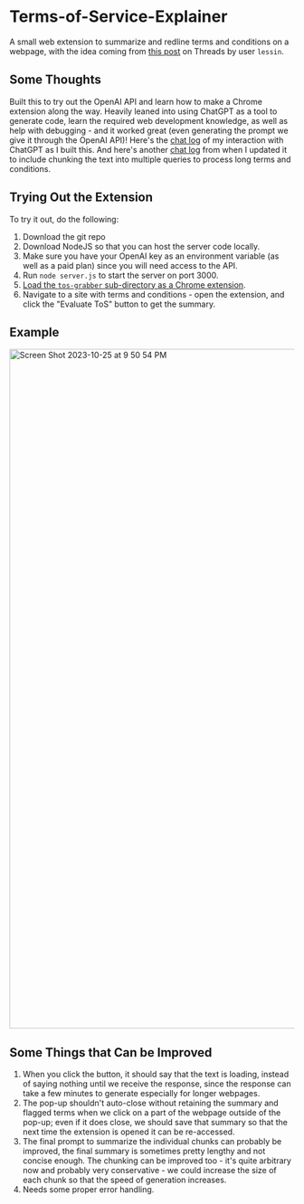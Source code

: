# Terms-of-Service-Explainer
A small web extension to summarize and redline terms and conditions on a webpage, with the idea coming from [this post](https://www.threads.net/@lessin/post/CxdpzGlv074/?igshid=MzRlODBiNWFlZA==) on Threads by user `lessin`.
## Some Thoughts
Built this to try out the OpenAI API and learn how to make a Chrome extension along the way. Heavily leaned into using ChatGPT as a tool to generate code, learn the required web development knowledge, as well as help with debugging - and it worked great (even generating the prompt we give it through the OpenAI API)! Here's the [chat log](https://chat.openai.com/share/d9423dac-ed08-446e-913d-39f19ffbe9cf
) of my interaction with ChatGPT as I built this. And here's another [chat log](https://chat.openai.com/share/a8a43e41-d21a-45f7-a151-a0ff2d306753) from when I updated it to include chunking the text into multiple queries to process long terms and conditions.
## Trying Out the Extension
To try it out, do the following:
1. Download the git repo
2. Download NodeJS so that you can host the server code locally.
3. Make sure you have your OpenAI key as an environment variable (as well as a paid plan) since you will need access to the API.
4. Run `node server.js` to start the server on port 3000.
5. [Load the `tos-grabber` sub-directory as a Chrome extension](https://developer.chrome.com/docs/extensions/mv3/getstarted/development-basics/#load-unpacked).
6. Navigate to a site with terms and conditions - open the extension, and click the "Evaluate ToS" button to get the summary.
## Example
<img width="1202" alt="Screen Shot 2023-10-25 at 9 50 54 PM" src="https://github.com/ramvenkat98/Terms-of-Service-Explainer/assets/27733966/233f36a8-081d-4b3a-a219-e1feb7e3c3bb">

## Some Things that Can be Improved
1. When you click the button, it should say that the text is loading, instead of saying nothing until we receive the response, since the response can take a few minutes to generate especially for longer webpages.
2. The pop-up shouldn't auto-close without retaining the summary and flagged terms when we click on a part of the webpage outside of the pop-up; even if it does close, we should save that summary so that the next time the extension is opened it can be re-accessed.
3. The final prompt to summarize the individual chunks can probably be improved, the final summary is sometimes pretty lengthy and not concise enough. The chunking can be improved too - it's quite arbitrary now and probably very conservative - we could increase the size of each chunk so that the speed of generation increases.
4. Needs some proper error handling.
